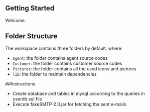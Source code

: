 ## Getting Started

Welcome.

## Folder Structure

The workspace contains three folders by default, where:

- `Agent`: the folder contains agent source codes
- `Customer`: the folder contains customer source codes
- `Pictures`: the folder contains all the used icons and pictures
- `lib`: the folder to maintain dependencies

##Instructions 

- Create database and tables in mysql according to the queries in userdb.sql file 
- Execute fakeSMTP-2.0.jar for fetching the sent e-mails


